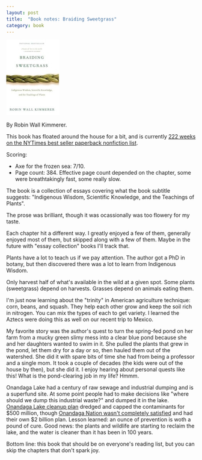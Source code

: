 ```yaml
---
layout: post
title:  "Book notes: Braiding Sweetgrass"
category: book
---
```


![Book cover](/assets/braiding-sweetgrass.jpg)

By Robin Wall Kimmerer.

This book has floated around the house for a bit, and is currently [222 weeks on the NYTimes best seller paperback nonfiction list](https://www.nytimes.com/books/best-sellers/).

Scoring:
* Axe for the frozen sea: 7/10.
* Page count: 384. Effective page count depended on the chapter, some were breathtakingly fast, some really slow.

The book is a collection of essays covering what the book subtitle suggests: "Indigenous Wisdom, Scientific Knowledge, and the Teachings of Plants".

The prose was brilliant, though it was ocassionally was too flowery for my taste.

Each chapter hit a different way. I greatly enjoyed a few of them, generally enjoyed most of them, but skipped along with a few of them. Maybe in the future with "essay collection" books I'll track that.

Plants have a lot to teach us if we pay attention. The author got a PhD in botany, but then discovered there was a lot to learn from Indigenous Wisdom.

Only harvest half of what's available in the wild at a given spot. Some plants (sweetgrass) depend on harvests. Grasses depend on animals eating them.

I'm just now learning about the "trinity" in American agriculture technique: corn, beans, and squash. They help each other grow and keep the soil rich in nitrogen. You can mix the types of each to get variety. I learned the Aztecs were doing this as well on our recent trip to Mexico.

My favorite story was the author's quest to turn the spring-fed pond on her farm from a mucky green slimy mess into a clear blue pond because she and her daughters wanted to swim in it. She pulled the plants that grew in the pond, let them dry for a day or so, then hauled them out of the watershed. She did it with spare bits of time she had from being a professor and a single mom. It took a couple of decades (the kids were out of the house by then), but she did it. I enjoy hearing about personal quests like this! What is the pond-clearing job in my life? Hmmm.

Onandaga Lake had a century of raw sewage and industrial dumping and is a superfund site. At some point people had to make decisions like "where should we dump this industrial waste?" and dumped it in the lake. [Onandaga Lake cleanup plan](http://www.lakecleanup.com/about-the-cleanup/) dredged and capped the contaminants for $500 million, though [Onandaga Nation wasn't completely satisfied](https://www.onondaganation.org/land-rights/the-onondaga-lake-cleanup-plan/) and had their own $2 billion plan. Lesson learned: an ounce of prevention is woth a pound of cure. Good news: the plants and wildlife are starting to reclaim the lake, and the water is cleaner than it has been in 100 years.

Bottom line: this book that should be on everyone's reading list, but you can skip the chapters that don't spark joy.

